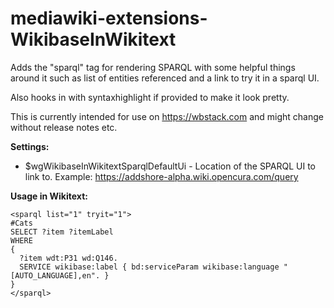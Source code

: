 # mediawiki-extensions-WikibaseInWikitext

Adds the "sparql" tag for rendering SPARQL with some helpful things around it such as list of entities referenced and a link to try it in a sparql UI.

Also hooks in with syntaxhighlight if provided to make it look pretty.

This is currently intended for use on https://wbstack.com and might change without release notes etc.

**Settings:**

- $wgWikibaseInWikitextSparqlDefaultUi - Location of the SPARQL UI to link to. Example: https://addshore-alpha.wiki.opencura.com/query

**Usage in Wikitext:**

```
<sparql list="1" tryit="1">
#Cats
SELECT ?item ?itemLabel 
WHERE 
{
  ?item wdt:P31 wd:Q146.
  SERVICE wikibase:label { bd:serviceParam wikibase:language "[AUTO_LANGUAGE],en". }
}
</sparql>
```
